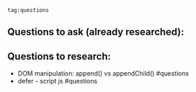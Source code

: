 ```query
tag:questions
```



## Questions to ask (already researched):


## Questions to research:
- DOM manipulation: append() vs appendChild() #questions 
- defer - script js #questions 
